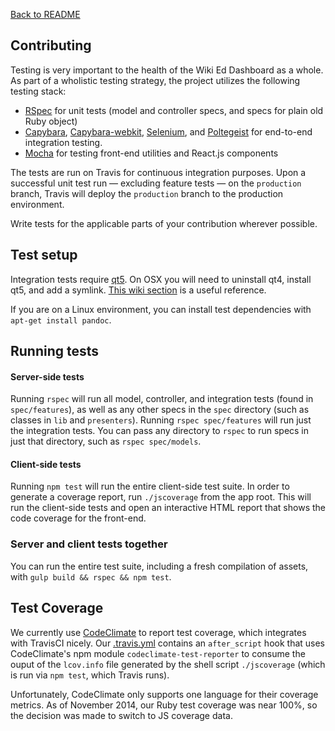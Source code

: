 [Back to README](../README.md)

## Contributing

Testing is very important to the health of the Wiki Ed Dashboard as a whole. As part of a wholistic testing strategy, the project utilizes the following testing stack:

* [RSpec](https://github.com/rspec/rspec) for unit tests (model and controller specs, and specs for plain old Ruby object)
* [Capybara](https://github.com/jnicklas/capybara), [Capybara-webkit](https://github.com/thoughtbot/capybara-webkit), [Selenium](https://github.com/SeleniumHQ/selenium), and [Poltegeist](https://github.com/teampoltergeist/poltergeist) for end-to-end integration testing.
* [Mocha](https://mochajs.org/) for testing front-end utilities and React.js components

The tests are run on Travis for continuous integration purposes. Upon a successful unit test run — excluding feature tests — on the `production` branch, Travis will deploy the `production` branch to the production environment.

Write tests for the applicable parts of your contribution wherever possible.

## Test setup
Integration tests require [qt5](https://www.qt.io/). On OSX you will need to uninstall qt4, install qt5, and add a symlink. [This wiki section](https://github.com/thoughtbot/capybara-webkit/wiki/Installing-Qt-and-compiling-capybara-webkit#video-playback-mp4-on-osx-requires-qt-5) is a useful reference.

If you are on a Linux environment, you can install test dependencies with `apt-get install pandoc`.

## Running tests

#### Server-side tests
Running `rspec` will run all model, controller, and integration tests (found in `spec/features`), as well as any other specs in the `spec` directory (such as classes in `lib` and `presenters`). Running `rspec spec/features` will run just the integration tests. You can pass any directory to `rspec` to run specs in just that directory, such as `rspec spec/models`.

#### Client-side tests
Running `npm test` will run the entire client-side test suite. In order to generate a coverage report, run `./jscoverage` from the app root. This will run the client-side tests and open an interactive HTML report that shows the code coverage for the front-end.

### Server and client tests together
You can run the entire test suite, including a fresh compilation of assets, with `gulp build && rspec && npm test`.

## Test Coverage
We currently use [CodeClimate](http://codeclimatecom) to report test coverage, which integrates with TravisCI nicely. Our [.travis.yml](../.travis.yml) contains an `after_script` hook that uses CodeClimate's npm module `codeclimate-test-reporter` to consume the ouput of the `lcov.info` file generated by the shell script `./jscoverage` (which is run via `npm test`, which Travis runs).

Unfortunately, CodeClimate only supports one language for their coverage metrics. As of November 2014, our Ruby test coverage was near 100%, so the decision was made to switch to JS coverage data.
